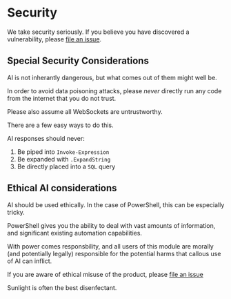 # Security

We take security seriously.  If you believe you have discovered a vulnerability, please [file an issue](https://github.com/StartAutomating/AI/issues).

## Special Security Considerations

AI is not inherantly dangerous, but what comes out of them might well be.

In order to avoid data poisoning attacks, please _never_ directly run any code from the internet that you do not trust.

Please also assume all WebSockets are untrustworthy.

There are a few easy ways to do this.

AI responses should never:

1. Be piped into `Invoke-Expression`
2. Be expanded with `.ExpandString`
3. Be directly placed into a `SQL` query

## Ethical AI considerations

AI should be used ethically.  In the case of PowerShell, this can be especially tricky.

PowerShell gives you the ability to deal with vast amounts of information, and significant existing automation capabilities.

With power comes responsbility, and all users of this module are morally (and potentially legally) responsible for the potential harms that callous use of AI can inflict.

If you are aware of ethical misuse of the product, please [file an issue](https://github.com/StartAutomating/AI/issues)

Sunlight is often the best disenfectant.